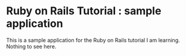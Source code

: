 # Ruby on Rails Tutorial : sample application

This is a sample application for the Ruby on Rails tutorial I am learning.
Nothing to see here.